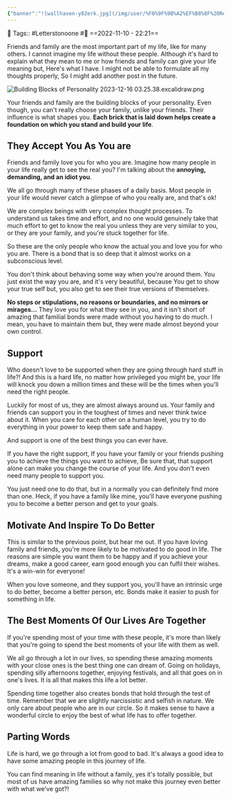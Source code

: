 ```yaml
---
{"banner":"![wallhaven-y82erk.jpg](/img/user/%F0%9F%9B%A2%EF%B8%8F%20Resources/%F0%9F%93%81%20Files/%F0%9F%93%B8Images/wallhaven-y82erk.jpg)","banner_y":0.338,"banner_icon":"🤔","dg-publish":true,"permalink":"/areas/letters-to-no-one/finding-meaning-with-friends-and-family/","dgPassFrontmatter":true,"noteIcon":"3","created":"2023-11-14T21:08:40.002+05:30","updated":"2023-12-26T22:55:20.130+05:30"}
---
```


🧶 Tags:: #Letterstonoone #🌿 
==2022-11-10 - 22:21==

Friends and family are the most important part of my life, like for many others. I cannot imagine my life without these people. Although it's hard to explain what they mean to me or how friends and family can give your life meaning but, Here's what I have. I might not be able to formulate all my thoughts properly, So I might add another post in the future.

![Building Blocks of Personality 2023-12-16 03.25.38.excalidraw.png](/img/user/Excalidraw/Building%20Blocks%20of%20Personality%202023-12-16%2003.25.38.excalidraw.png)

Your friends and family are the building blocks of your personality. Even though, you can't really choose your family, unlike your friends. Their influence is what shapes you. **Each brick that is laid down helps create a foundation on which you stand and build your life**.

## They Accept You As You are
Friends and family love you for who you are. Imagine how many people in your life really get to see the real you? I'm talking about the **annoying, demanding, and an idiot you**.

We all go through many of these phases of a daily basis. Most people in your life would never catch a glimpse of who you really are, and that's ok!

We are complex beings with very complex thought processes. To understand us takes time and effort, and no one would genuinely take that much effort to get to know the real you unless they are very similar to you, or they are your family, and you're stuck together for life.

So these are the only people who know the actual you and love you for who you are. There is a bond that is so deep that it almost works on a subconscious level.

You don't think about behaving some way when you're around them. You just exist the way you are, and it's very beautiful, because You get to show your true self but, you also get to see their true versions of themselves.

**No steps or stipulations, no reasons or boundaries, and no mirrors or mirages...** They love you for what they see in you, and it isn't short of amazing that familial bonds were made without you having to do much. I mean, you have to maintain them but, they were made almost beyond your own control.

## Support
Who doesn't love to be supported when they are going through hard stuff in life?! And this is a hard life, no matter how privileged you might be, your life will knock you down a million times and these will be the times when you'll need the right people.

Luckily for most of us, they are almost always around us. Your family and friends can support you in the toughest of times and never think twice about it. When you care for each other on a human level, you try to do everything in your power to keep them safe and happy.

And support is one of the best things you can ever have.

If you have the right support, If you have your family or your friends pushing you to achieve the things you want to achieve, Be sure that, that support alone can make you change the course of your life. And you don't even need many people to support you.

You just need one to do that, but in a normally you can definitely find more than one. Heck, if you have a family like mine, you'll have everyone pushing you to become a better person and get to your goals.

## Motivate And Inspire To Do Better
This is similar to the previous point, but hear me out. If you have loving family and friends, you're more likely to be motivated to do good in life. The reasons are simple you want them to be happy and if you achieve your dreams, make a good career, earn good enough you can fulfil their wishes. It's a win-win for everyone!

When you love someone, and they support you, you'll have an intrinsic urge to do better, become a better person, etc. Bonds make it easier to push for something in life.

## The Best Moments Of Our Lives Are Together
If you're spending most of your time with these people, it's more than likely that you're going to spend the best moments of your life with them as well.

We all go through a lot in our lives, so spending these amazing moments with your close ones is the best thing one can dream of. Going on holidays, spending silly afternoons together, enjoying festivals, and all that goes on in one's lives. It is all that makes this life a lot better.

Spending time together also creates bonds that hold through the test of time. Remember that we are slightly narcissistic and selfish in nature. We only care about people who are in our circle. So it makes sense to have a wonderful circle to enjoy the best of what life has to offer together.

## Parting Words
Life is hard, we go through a lot from good to bad. It's always a good idea to have some amazing people in this journey of life.

You can find meaning in life without a family, yes it's totally possible, but most of us have amazing families so why not make this journey even better with what we've got?!

